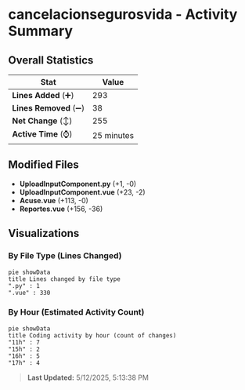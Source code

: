 # cancelacionsegurosvida - Activity Summary 

## Overall Statistics

| Stat                   | Value                                                             |
| ---------------------- | ----------------------------------------------------------------- |
| **Lines Added** (➕)   | 293                                          |
| **Lines Removed** (➖) | 38                                        |
| **Net Change** (↕)    | 255                |
| **Active Time** (⌚)   | 25 minutes |


## Modified Files
- **UploadInputComponent.py** (+1, -0)
- **UploadInputComponent.vue** (+23, -2)
- **Acuse.vue** (+113, -0)
- **Reportes.vue** (+156, -36)

## Visualizations

### By File Type (Lines Changed)

```mermaid
pie showData
title Lines changed by file type
".py" : 1
".vue" : 330
```

### By Hour (Estimated Activity Count)

```mermaid
pie showData
title Coding activity by hour (count of changes)
"11h" : 7
"15h" : 2
"16h" : 5
"17h" : 4
```


> **Last Updated:** 5/12/2025, 5:13:38 PM